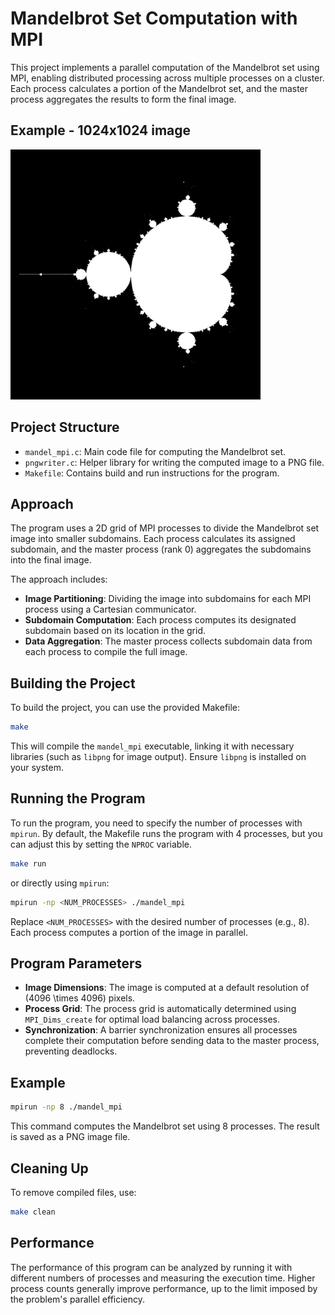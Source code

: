 # Mandelbrot Set Computation with MPI

This project implements a parallel computation of the Mandelbrot set using MPI, enabling distributed processing across multiple processes on a cluster. Each process calculates a portion of the Mandelbrot set, and the master process aggregates the results to form the final image.

## Example - 1024x1024 image

<img src="./assets/mandel-1024.png" alt="Mandelbrot 1024x1024" height="400">

## Project Structure

- `mandel_mpi.c`: Main code file for computing the Mandelbrot set.
- `pngwriter.c`: Helper library for writing the computed image to a PNG file.
- `Makefile`: Contains build and run instructions for the program.

## Approach

The program uses a 2D grid of MPI processes to divide the Mandelbrot set image into smaller subdomains. Each process calculates its assigned subdomain, and the master process (rank 0) aggregates the subdomains into the final image. 

The approach includes:
- **Image Partitioning**: Dividing the image into subdomains for each MPI process using a Cartesian communicator.
- **Subdomain Computation**: Each process computes its designated subdomain based on its location in the grid.
- **Data Aggregation**: The master process collects subdomain data from each process to compile the full image.

## Building the Project

To build the project, you can use the provided Makefile:

```bash
make
```

This will compile the `mandel_mpi` executable, linking it with necessary libraries (such as `libpng` for image output). Ensure `libpng` is installed on your system.

## Running the Program

To run the program, you need to specify the number of processes with `mpirun`. By default, the Makefile runs the program with 4 processes, but you can adjust this by setting the `NPROC` variable.

```bash
make run
```

or directly using `mpirun`:

```bash
mpirun -np <NUM_PROCESSES> ./mandel_mpi
```

Replace `<NUM_PROCESSES>` with the desired number of processes (e.g., 8). Each process computes a portion of the image in parallel.

## Program Parameters

- **Image Dimensions**: The image is computed at a default resolution of \(4096 \times 4096\) pixels.
- **Process Grid**: The process grid is automatically determined using `MPI_Dims_create` for optimal load balancing across processes.
- **Synchronization**: A barrier synchronization ensures all processes complete their computation before sending data to the master process, preventing deadlocks.

## Example

```bash
mpirun -np 8 ./mandel_mpi
```

This command computes the Mandelbrot set using 8 processes. The result is saved as a PNG image file.

## Cleaning Up

To remove compiled files, use:

```bash
make clean
```

## Performance

The performance of this program can be analyzed by running it with different numbers of processes and measuring the execution time. Higher process counts generally improve performance, up to the limit imposed by the problem's parallel efficiency.
